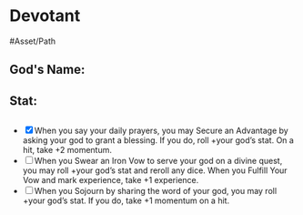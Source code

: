# Devotant
#Asset/Path 

## God's Name: 
## Stat: 
##

- <input type="checkbox" checked>When you say your daily prayers, you may Secure an Advantage by asking your god to grant a blessing. If you do, roll +your god’s stat. On a hit, take +2 momentum.
- <input type="checkbox">When you Swear an Iron Vow to serve your god on a divine quest, you may roll +your god’s stat and reroll any dice. When you Fulfill Your Vow and mark experience, take +1 experience.
- <input type="checkbox">When you Sojourn by sharing the word of your god, you may roll +your god’s stat. If you do, take +1 momentum on a hit.